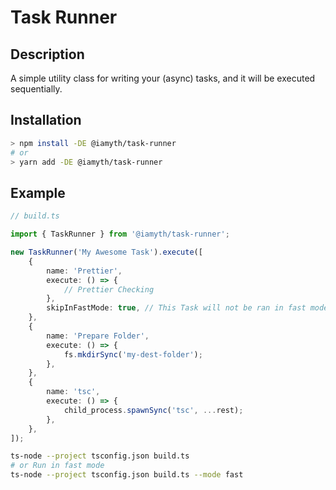 # Task Runner

## Description

A simple utility class for writing your (async) tasks, and it will be executed sequentially.

## Installation

```bash
> npm install -DE @iamyth/task-runner
# or
> yarn add -DE @iamyth/task-runner
```

## Example

```ts
// build.ts

import { TaskRunner } from '@iamyth/task-runner';

new TaskRunner('My Awesome Task').execute([
    {
        name: 'Prettier',
        execute: () => {
            // Prettier Checking
        },
        skipInFastMode: true, // This Task will not be ran in fast mode
    },
    {
        name: 'Prepare Folder',
        execute: () => {
            fs.mkdirSync('my-dest-folder');
        },
    },
    {
        name: 'tsc',
        execute: () => {
            child_process.spawnSync('tsc', ...rest);
        },
    },
]);
```

```bash
ts-node --project tsconfig.json build.ts
# or Run in fast mode
ts-node --project tsconfig.json build.ts --mode fast
```
